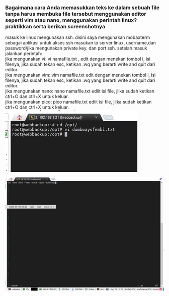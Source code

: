 ### Bagaimana cara Anda memasukkan teks ke dalam sebuah file tanpa harus membuka file tersebut menggunakan editor seperti vim atau nano, menggunakan perintah linux? praktikkan serta berikan screenshotnya

masuk ke linux mengunakan ssh. disini saya mengunakan mobaxterm sebagai aplikasi  untuk akses ssh
masukan ip server linux, username,dan password/jika mengunakan private key. dan port ssh.
setelah masuk jalankan perintah:\
jika mengunakan vi: vi namafile.txt , edit dengan menekan tombol i, isi filenya, jika sudah tekan esc, ketikan :wq yang berarti write and quit dari editor.\
jika mengunakan vim: vim namafile.txt edit dengan menekan tombol i, isi filenya, jika sudah tekan esc, ketikan :wq yang berarti write and quit dari editor.\
jika mengunakan nano: nano namafile.txt ediit isi file, jiika sudah ketikan ctrl+O dan ctrl+X untuk keluar.\
jika mengunakan pico: pico namafile.txt ediit isi file, jiika sudah ketikan ctrl+O dan ctrl+X untuk keluar.
![perintah edit file.JPG](https://github.com/fembi/dumbway-fembi-isnanto/blob/main/gambar/perintah%20edit%20file.JPG?raw=true)

![enter image description here](https://raw.githubusercontent.com/fembi/dumbway-fembi-isnanto/main/gambar/editor%20vi%20tambah%20text.JPG)